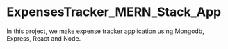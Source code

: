 # ExpensesTracker_MERN_Stack_App
In this project, we make expense tracker application using Mongodb, Express, React and Node.

